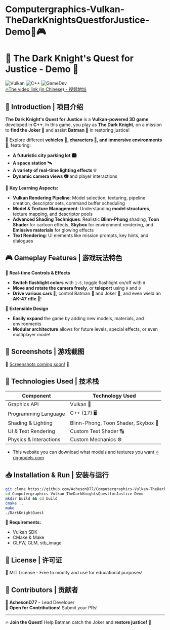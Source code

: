 # Computergraphics-Vulkan-TheDarkKnightsQuestforJustice-Demo🚀🎮

# 🦇 The Dark Knight's Quest for Justice - Demo 🦇

![Vulkan](https://img.shields.io/badge/Vulkan-API-red) ![C++](https://img.shields.io/badge/C++-17-blue) ![GameDev](https://img.shields.io/badge/GameDev-3D-green)  
[🔥The video link (in Chinese) - 视频地址](https://www.bilibili.com/video/BV1iAQrYCENW/?spm_id_from=333.1387.upload.video_card.click&vd_source=d0fd73e6eef78da46ca8e81c03dcb42a)

## 🌟 Introduction | 项目介绍

**The Dark Knight's Quest for Justice** is a **Vulkan-powered 3D game** developed in **C++**. In this game, you play as **The Dark Knight**, on a mission to **find the Joker 🤡** and assist **Batman 🦇** in restoring justice!

🔹 Explore different **vehicles 🚗, characters 🦸, and immersive environments 🌃**, featuring:
- **A futuristic city parking lot 🏙️**
- **A space station 🛰️**
- **A variety of real-time lighting effects 💡**
- **Dynamic camera views 📷** and player interactions

🔹 **Key Learning Aspects:**
- **Vulkan Rendering Pipeline**: Model selection, texturing, pipeline creation, descriptor sets, command buffer scheduling
- **Model & Texture Management**: Understanding **model structures**, texture mapping, and descriptor pools
- **Advanced Shading Techniques**: Realistic **Blinn-Phong** shading, **Toon Shader** for cartoon effects, **Skybox** for environment rendering, and **Emissive materials** for glowing effects
- **Text Rendering**: UI elements like mission prompts, key hints, and dialogues

## 🎮 Gameplay Features | 游戏玩法特色

🔹 **Real-time Controls & Effects**
- **Switch flashlight colors** with `1~5`, toggle flashlight on/off with `H`
- **Move and rotate the camera freely**, or **teleport** using `9` and `0`
- **Drive various cars 🚗**, control Batman 🦇 and Joker 🤡, and even wield an **AK-47 rifle 🔫**!

🔹 **Extensible Design**
- **Easily expand** the game by adding new models, materials, and environments
- **Modular architecture** allows for future levels, special effects, or even multiplayer mode!

## 📸 Screenshots | 游戏截图

🚧 [Screenshots coming soon!](2_Screenshots) 🚧

## 🔧 Technologies Used | 技术栈

| Component         | Technology Used |
|------------------|----------------|
| Graphics API     | Vulkan 🚀       |
| Programming Language | C++ (17) 🖥️  |
| Shading & Lighting | Blinn-Phong, Toon Shader, Skybox 🌌 |
| UI & Text Rendering | Custom Text Shader 🔠 |
| Physics & Interactions | Custom Mechanics ⚙️ |
- This website you can download what models and textures you want [🔥rigmodels.com](https://rigmodels.com/index.php#google_vignette)

## 📥 Installation & Run | 安装与运行

```bash
git clone https://github.com/AchesonD77/Computergraphics-Vulkan-TheDarkKnightsQuestforJustice-Demo.git
cd Computergraphics-Vulkan-TheDarkKnightsQuestforJustice-Demo
mkdir build && cd build
cmake ..
make
./DarkKnightQuest
```

🔹 **Requirements:**
- Vulkan SDK
- CMake & Make
- GLFW, GLM, stb_image

## 📜 License | 许可证

📝 MIT License - Free to modify and use for educational purposes!

## 🤝 Contributors | 贡献者

🎩 **AchesonD77** - Lead Developer  
🌟 **Open for Contributions!** Submit your PRs!  

---

🔥 **Join the Quest!** Help Batman catch the Joker and **restore justice!** 🦇

